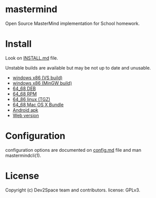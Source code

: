 # mastermind

Open Source MasterMind implementation for School homework.

# Install

Look on [INSTALL.md](INSTALL.md) file.

Unstable builds are available but may be not up to date and unusable.
- [windows x86 (VS build)](http://lejenome.me/tests/MasterMind-msvc.exe)
- [windows x86 (MinGW build)](http://lejenome.me/tests/MasterMind-mingw.exe)
- [64_68 DEB](http://lejenome.me/tests/MasterMind.deb)
- [64_68 RPM](http://lejenome.me/tests/MasterMind.rpm)
- [64_86 linux (TGZ)](http://lejenome.me/tests/MasterMind.tar.gz)
- [64_68 Mac OS X Bundle](http://lejenome.me/tests/MasterMind.dmg)
- [Android apk](http://lejenome.me/tests/MasterMind.apk)
- [Web version](http://lejenome.me/tests/mastermindsdl.html)

# Configuration

configuration options are documented on [config.md](doc/config.md) file and
man mastermindcli(1).

# License

Copyright (c) Dev2Space team and contributors. license: GPLv3.
